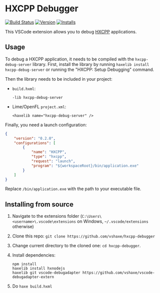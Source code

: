 # HXCPP Debugger

[![Build Status](https://travis-ci.org/vshaxe/hxcpp-debugger.svg?branch=master)](https://travis-ci.org/vshaxe/hxcpp-debugger) [![Version](https://vsmarketplacebadge.apphb.com/version-short/vshaxe.hxcpp-debugger.svg)](https://marketplace.visualstudio.com/items?itemName=vshaxe.hxcpp-debugger) [![Installs](https://vsmarketplacebadge.apphb.com/installs-short/vshaxe.hxcpp-debugger.svg)](https://marketplace.visualstudio.com/items?itemName=vshaxe.hxcpp-debugger)

This VSCode extension allows you to debug [HXCPP](https://haxe.org/manual/target-cpp-getting-started.html) applications.

## Usage

To debug a HXCPP application, it needs to be compiled with the `hxcpp-debug-server` library. First, install the library by running `haxelib install hxcpp-debug-server` or running the "HXCPP: Setup Debugging" command.

Then the library needs to be included in your project:

* `build.hxml`:

	```
	-lib hxcpp-debug-server
	```

* Lime/OpenFL `project.xml`:

	```
	<haxelib name="hxcpp-debug-server" />
	```

Finally, you need a launch configuration:


```json
{ 
    "version": "0.2.0",
    "configurations": [
        {
            "name": "HXCPP",
            "type": "hxcpp",
            "request": "launch",
            "program": "${workspaceRoot}/bin/application.exe"
        }
    ]
}
```

Replace `/bin/application.exe` with the path to your executable file.

## Installing from source

1. Navigate to the extensions folder (`C:\Users\<username>\.vscode\extensions` on Windows, `~/.vscode/extensions` otherwise)
2. Clone this repo: `git clone https://github.com/vshaxe/hxcpp-debugger`
3. Change current directory to the cloned one: `cd hxcpp-debugger`.
4. Install dependencies:

    ```hxml
    npm install
    haxelib install hxnodejs
    haxelib git vscode-debugadapter https://github.com/vshaxe/vscode-debugadapter-extern
    ```

5. Do `haxe build.hxml`
